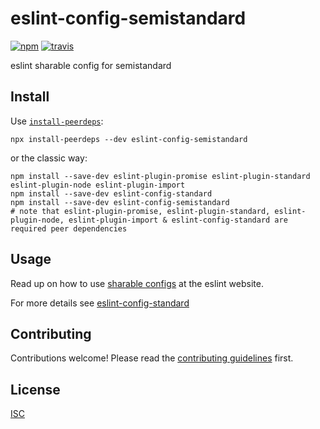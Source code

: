 # eslint-config-semistandard

[![npm][npm-image]][npm-url]
[![travis][travis-image]][travis-url]

[npm-image]: https://img.shields.io/npm/v/eslint-config-semistandard.svg?style=flat-square
[npm-url]: https://www.npmjs.com/package/eslint-config-semistandard
[travis-image]: https://img.shields.io/travis/standard/eslint-config-semistandard.svg?style=flat-square
[travis-url]: https://travis-ci.org/standard/eslint-config-semistandard

eslint sharable config for semistandard

## Install

Use [`install-peerdeps`](https://npm.im/install-peerdeps):

```
npx install-peerdeps --dev eslint-config-semistandard
```
or the classic way:
```
npm install --save-dev eslint-plugin-promise eslint-plugin-standard eslint-plugin-node eslint-plugin-import
npm install --save-dev eslint-config-standard
npm install --save-dev eslint-config-semistandard
# note that eslint-plugin-promise, eslint-plugin-standard, eslint-plugin-node, eslint-plugin-import & eslint-config-standard are required peer dependencies
```

## Usage

Read up on how to use [sharable configs](http://eslint.org/docs/developer-guide/shareable-configs) at the eslint website.

For more details see [eslint-config-standard](https://github.com/feross/eslint-config-standard)

## Contributing

Contributions welcome! Please read the [contributing guidelines](CONTRIBUTING.md) first.

## License

[ISC](LICENSE.md)
